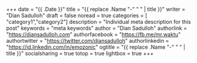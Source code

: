 +++
date = "{{ .Date }}"
title = "{{ replace .Name "-" " " | title }}"
writer = "Dian Sadulloh"
draft = false
noread = true
categories = [ "category1","category2"]
description = "Individual meta description for this post"
keywords = "meta keywords"
author = "Dian Sadulloh"
authorlink = "https://diansadulloh.com"
authorfacebook = "https://fb.me/mr.waktu"
authortwitter = "https://twitter.com/diansadulloh"
authorlinkedin = "https://id.linkedin.com/in/emozonic"
ogtitle = "{{ replace .Name "-" " " | title }}"
socialsharing = true
totop = true
lightbox = true
+++

<a href="/image.jpg" title="" data-lightbox="set1" data-title="This is my caption"><img src="/image-thumbnail.jpg" alt=""></a>
